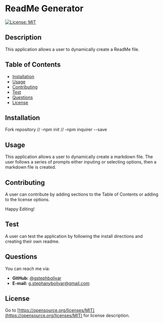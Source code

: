 # ReadMe Generator
  [![License: MIT](https://img.shields.io/badge/License-MIT-blue.svg)](https://opensource.org/licenses/https://opensource.org/licenses/MIT)
  ## Description
  This application allows a user to dynamically create a ReadMe file.
## Table of Contents

* [Installation](#installation)
* [Usage](#usage)
* [Contributing](#usage)
* [Test](#test)
* [Questions](#questions)
* [License](#license)

## Installation

Fork repository // -npm init // -npm inquirer --save

## Usage

This application allows a user to dynamically create a markdown file. The user follows a series of prompts either inputing or selecting options, then a markdown file is created.

## Contributing

A user can contribute by adding sections to the Table of Contents or adding to the license options. 

Happy Editing!

## Test

A user can test the application by following the install directions and creating their own readme. 

## Questions

You can reach me via:
* **GitHub:** [@gstephbolivar](https://github.com/@gstephbolivar)
* **E-mail:** [g.stephanybolivar@gmail.com](g.stephanybolivar@gmail.com)

## License

Go to [https://opensource.org/licenses/MIT](https://opensource.org/licenses/MIT) for license description.
